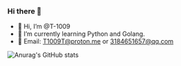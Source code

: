 ### Hi there 👋

<!--
**T-1009/T-1009** is a ✨ _special_ ✨ repository because its `README.md` (this file) appears on your GitHub profile.

Here are some ideas to get you started:
-->

- 👋 Hi, I’m @T-1009
- 🌱 I’m currently learning Python and Golang.
- 💬 Email: T1009T@proton.me  or 3184651657@qq.com

![Anurag's GitHub stats](https://github-readme-stats.vercel.app/api?username=T-1009&show_icons=true&theme=blueberry)

